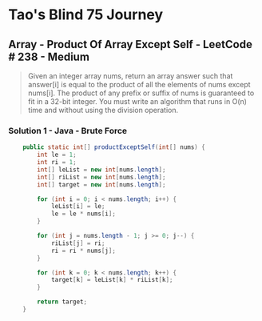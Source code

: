 # Tao's Blind 75 Journey
## Array - Product Of Array Except Self - LeetCode # 238 - Medium

> Given an integer array nums, return an array answer such that answer[i] is equal to the product of all the elements of nums except nums[i].
> The product of any prefix or suffix of nums is guaranteed to fit in a 32-bit integer.
> You must write an algorithm that runs in O(n) time and without using the division operation.

### Solution 1 - Java - Brute Force
```java
    public static int[] productExceptSelf(int[] nums) {
        int le = 1;
        int ri = 1;
        int[] leList = new int[nums.length];
        int[] riList = new int[nums.length];
        int[] target = new int[nums.length];

        for (int i = 0; i < nums.length; i++) {
            leList[i] = le;
            le = le * nums[i];
        }

        for (int j = nums.length - 1; j >= 0; j--) {
            riList[j] = ri;
            ri = ri * nums[j];
        }

        for (int k = 0; k < nums.length; k++) {
            target[k] = leList[k] * riList[k];
        }

        return target;
    }
```

### 